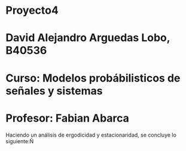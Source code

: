 # Proyecto4

# David Alejandro Arguedas Lobo, B40536

# Curso: Modelos probábilisticos de señales y sistemas

# Profesor: Fabian Abarca




Haciendo un análisis de ergodicidad y estacionaridad, se concluye lo siguiente:Ñ














